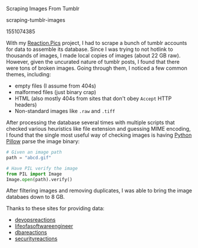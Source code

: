 Scraping Images From Tumblr

scraping-tumblr-images

1551074385

With my [Reaction.Pics](https://www.reaction.pics/) project, I had to scrape a
bunch of tumblr accounts for data to assemble its database.  Since I was trying
to not hotlink to thousands of images, I made local copies of images (about
22 GB raw).  However, given the uncurated nature of tumblr posts, I found that
there were tons of broken images.  Going through them, I noticed a few common
themes, including:

 - empty files (I assume from 404s)
 - malformed files (just binary crap)
 - HTML (also mostly 404s from sites that don't obey `Accept` HTTP headers)
 - Non-standard images like `.raw` and `.tiff`

After processing the database several times with multiple scripts that checked
various heuristics like file extension and guessing MIME encoding, I found
that the single most useful way of checking images is having
[Python Pillow](https://python-pillow.org/) parse the image binary:

```python
# Given an image path
path = "abcd.gif"

# Have PIL verify the image
from PIL import Image
Image.open(path).verify()
```

After filtering images and removing duplicates, I was able to bring the image
databaes down to 8 GB.

Thanks to these sites for providing data:

 - [devopsreactions](devopsreactions.tumblr.com/)
 - [lifeofasoftwareengineer](https://lifeofasoftwareengineer.tumblr.com/)
 - [dbareactions](https://dbareactions.tumblr.com/)
 - [securityreactions](https://securityreactions.tumblr.com/)

